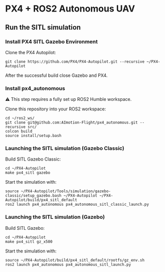 # PX4 + ROS2 Autonomous UAV
## Run the SITL simulation
### Install PX4 SITL Gazebo Environment
Clone the PX4 Autopilot:
```
git clone https://github.com/PX4/PX4-Autopilot.git --recursive ~/PX4-Autopilot
```
After the successful build close Gazebo and PX4.
### Install px4_autonomous
:warning: This step requires a fully set up ROS2 Humble workspace.

Clone this repository into your ROS2 workspace:
```
cd ~/ros2_ws/
git clone git@github.com:AImotion-Flight/px4_autonomous.git --recursive src/
colcon build
source install/setup.bash
```
### Launching the SITL simulation (Gazebo Classic)
Build SITL Gazebo Classic:
```
cd ~/PX4-Autopilot
make px4_sitl gazebo
```
Start the simulation with:
```
source ~/PX4-Autopilot/Tools/simulation/gazebo-classic/setup_gazebo.bash ~/PX4-Autopilot ~/PX4-Autopilot/build/px4_sitl_default
ros2 launch px4_autonomous px4_autonomous_sitl_classic_launch.py
```
### Launching the SITL simulation (Gazebo)
Build SITL Gazebo:
```
cd ~/PX4-Autopilot
make px4_sitl gz_x500
```
Start the simulation with:
```
source ~/PX4-Autopilot/build/px4_sitl_default/rootfs/gz_env.sh
ros2 launch px4_autonomous px4_autonomous_sitl_launch.py
```
